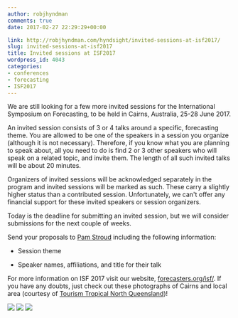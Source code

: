 ```yaml
---
author: robjhyndman
comments: true
date: 2017-02-27 22:29:29+00:00

link: http://robjhyndman.com/hyndsight/invited-sessions-at-isf2017/
slug: invited-sessions-at-isf2017
title: Invited sessions at ISF2017
wordpress_id: 4043
categories:
- conferences
- forecasting
- ISF2017
---
```


We are still looking for a few more invited sessions for the International Symposium on Forecasting, to be held in Cairns, Australia, 25-28 June 2017.<!-- more -->

An invited session consists of 3 or 4 talks around a specific, forecasting theme. You are allowed to be one of the speakers in a session you organize (although it is not necessary). Therefore, if you know what you are planning to speak about, all you need to do is find 2 or 3 other speakers who will speak on a related topic, and invite them. The length of all such invited talks will be about 20 minutes.

Organizers of invited sessions will be acknowledged separately in the program and invited sessions will be marked as such. These carry a slightly higher status than a contributed session. Unfortunately, we can't offer any financial support for these invited speakers or session organizers.

Today is the deadline for submitting an invited session, but we will consider submissions for the next couple of weeks.

Send your proposals to [Pam Stroud](mailto:pamstroud@forecasters.org?subject=ISF%202017%20-%20Organized%20Session) including the following information:




    
  * Session theme

    
  * Speaker names, affiliations, and title for their talk



For more information on ISF 2017 visit our website, [forecasters.org/isf/](http://forecasters.org/isf/). If you have any doubts, just check out these photographs of Cairns and local area (courtesy of [Tourism Tropical North Queensland](http://ttnq.org.au))!

![](/files/Tourism-Tropical-North-Queensland-66l28xgrgRiCbMb.resized.jpg)
![](/files/Tourism-Tropical-North-Queensland-0SSPMGFDgxxVhbE.resized.resized.jpg)
![](http://dmxhl5sgly8nk.cloudfront.net/dst_53/large/large_Tourism-Tropical-North-Queensland-PFHnoeEe6StYw6H.jpg)
